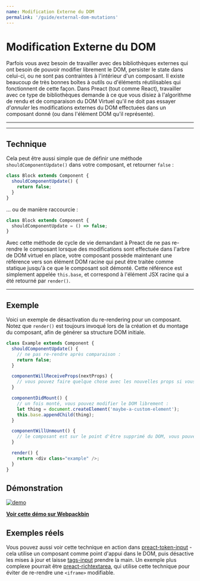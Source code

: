 ```yaml
---
name: Modification Externe du DOM
permalink: '/guide/external-dom-mutations'
---
```


# Modification Externe du DOM

Parfois vous avez besoin de travailler avec des bibliothèques externes qui ont besoin de pouvoir modifier librement le DOM, persister le state dans celui-ci, ou ne sont pas contraintes à l'intérieur d'un composant. Il existe beaucoup de très bonnes boîtes à outils ou d'éléments réutilisables qui fonctionnent de cette façon. Dans Preact (tout comme React), travailler avec ce type de bibliothèques demande à ce que vous disiez à l'algorithme de rendu et de comparaison du DOM Virtuel qu'il ne doit pas essayer _d'annuler_ les modifications externes du DOM effectuées dans un composant donné (ou dans l'élément DOM qu'il représente).

---

<toc></toc>

---

## Technique

Cela peut être aussi simple que de définir une méthode `shouldComponentUpdate()` dans votre composant, et retourner `false` :

```js
class Block extends Component {
  shouldComponentUpdate() {
    return false;
  }
}
```

... ou de manière raccourcie :

```js
class Block extends Component {
  shouldComponentUpdate = () => false;
}
```

Avec cette méthode de cycle de vie demandant à Preact de ne pas re-rendre le composant lorsque des modifications sont effectuée dans l'arbre de DOM virtuel en place, votre composant possède maintenant une référence vers son élément DOM racine qui peut être traitée comme statique jusqu'à ce que le composant soit démonté. Cette référence est simplement appelée `this.base`, et correspond à l'élément JSX racine qui a été retourné par `render()`.

---

## Exemple

Voici un exemple de désactivation du re-rendering pour un composant. Notez que `render()` est toujours invoqué lors de la création et du montage du composant, afin de générer sa structure DOM initiale.

```js
class Example extends Component {
  shouldComponentUpdate() {
    // ne pas re-rendre après comparaison :
    return false;
  }

  componentWillReceiveProps(nextProps) {
    // vous pouvez faire quelque chose avec les nouvelles props si vous le souhaitez ici
  }

  componentDidMount() {
    // un fois monté, vous pouvez modifier le DOM librement :
    let thing = document.createElement('maybe-a-custom-element');
    this.base.appendChild(thing);
  }

  componentWillUnmount() {
    // le composant est sur le point d'être supprimé du DOM, vous pouvez faire du nettoyage
  }

  render() {
    return <div class="example" />;
  }
}
```


## Démonstration

[![demo](https://i.gyazo.com/a63622edbeefb2e86d6c0d9c8d66e582.gif)](http://www.webpackbin.com/V1hyNQbpe)

[**Voir cette démo sur Webpackbin**](https://www.webpackbin.com/bins/-KflCmJ5bvKsRF8WDkzb)


## Exemples réels

Vous pouvez aussi voir cette technique en action dans [preact-token-input](https://github.com/developit/preact-token-input/blob/master/src/index.js) - cela utilise un composant comme point d'appui dans le DOM, puis désactive les mises à jour et laisse [tags-input](https://github.com/developit/tags-input) prendre la main. Un exemple plus complexe pourrait être [preact-richtextarea](https://github.com/developit/preact-richtextarea), qui utilise cette technique pour éviter de re-rendre une `<iframe>` modifiable.
